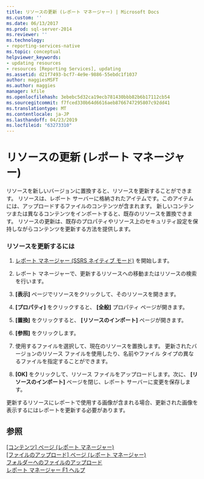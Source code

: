 ```yaml
---
title: リソースの更新 (レポート マネージャー) | Microsoft Docs
ms.custom: ''
ms.date: 06/13/2017
ms.prod: sql-server-2014
ms.reviewer: ''
ms.technology:
- reporting-services-native
ms.topic: conceptual
helpviewer_keywords:
- updating resources
- resources [Reporting Services], updating
ms.assetid: d21f7493-bcf7-4e9e-9886-55ebdc1f1037
author: maggiesMSFT
ms.author: maggies
manager: kfile
ms.openlocfilehash: 3ebebc5d32ca19ecb781430bbb82b6b17112cb54
ms.sourcegitcommit: f7fced330b64d6616aeb8766747295807c92dd41
ms.translationtype: MT
ms.contentlocale: ja-JP
ms.lasthandoff: 04/23/2019
ms.locfileid: "63273310"
---
```

# <a name="update-a-resource-report-manager"></a>リソースの更新 (レポート マネージャー)
  リソースを新しいバージョンに置換すると、リソースを更新することができます。 リソースは、レポート サーバーに格納されたアイテムです。このアイテムには、アップロードするファイルのコンテンツが含まれます。 新しいコンテンツまたは異なるコンテンツをインポートすると、既存のリソースを置換できます。 リソースの更新は、既存のプロパティやリソース上のセキュリティ設定を保持しながらコンテンツを更新する方法を提供します。  
  
### <a name="to-update-a-resource"></a>リソースを更新するには  
  
1.  [レポート マネージャー &#40;SSRS ネイティブ モード&#41;](../report-manager-ssrs-native-mode.md) を開始します。  
  
2.  レポート マネージャーで、更新するリソースへの移動またはリソースの検索を行います。  
  
3.  **[表示]** ページでリソースをクリックして、そのリソースを開きます。  
  
4.  **[プロパティ]** をクリックすると、 **[全般]** プロパティ ページが開きます。  
  
5.  **[置換]** をクリックすると、 **[リソースのインポート]** ページが開きます。  
  
6.  **[参照]** をクリックします。  
  
7.  使用するファイルを選択して、現在のリソースを置換します。 更新されたバージョンのリソース ファイルを使用したり、名前やファイル タイプの異なるファイルを指定することができます。  
  
8.  **[OK]** をクリックして、リソース ファイルをアップロードします。次に、 **[リソースのインポート]** ページを閉じ、レポート サーバーに変更を保存します。  
  
 更新するリソースにレポートで使用する画像が含まれる場合、更新された画像を表示するにはレポートを更新する必要があります。  
  
## <a name="see-also"></a>参照  
 [[コンテンツ] ページ (レポート マネージャー)](../contents-page-report-manager.md)   
 [[ファイルのアップロード] ページ &#40;レポート マネージャー&#41;](../upload-file-page-report-manager.md)   
 [フォルダーへのファイルのアップロード](upload-files-to-a-folder.md)   
 [レポート マネージャー F1 ヘルプ](../report-manager-f1-help.md)  
  
  
